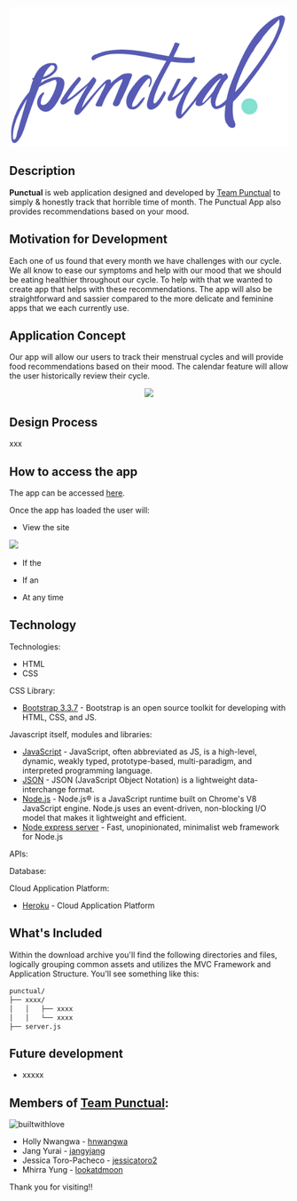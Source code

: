 <div align="center">
	<img src="client/public/logo.png "><br>
</div>

## Description

**Punctual** is web application designed and developed by [Team Punctual](https://github.com/punctual-dot) to simply & honestly track that horrible time of month. The Punctual App also provides recommendations based on your mood.

## Motivation for Development

Each one of us found that every month we have challenges with our cycle. We all know to ease our symptoms and help with our mood that we should be eating healthier throughout our cycle. To help with that we wanted to create app that helps with these recommendations. The app will also be straightforward and sassier compared to the more delicate and feminine apps that we each currently use.

## Application Concept

Our app will allow our users to track their menstrual cycles and will provide food recommendations based on their mood. The calendar feature will allow the user historically review their cycle.

<div align="center">
	<img src="xxxx"><br>
</div>

## Design Process

xxx

## How to access the app

The app can be accessed [here](https://powerful-shore-33739.herokuapp.com/).

Once the app has loaded the user will:

* View the site

<div align="left">
	<img src="xxx">
</div>

* If the

* If an

* At any time

## Technology

Technologies:

* HTML
* CSS

CSS Library:

* [Bootstrap 3.3.7](https://getbootstrap.com/docs/3.3/) - Bootstrap is an open source toolkit for developing with HTML, CSS, and JS.

Javascript itself, modules and libraries:

* [JavaScript](https://www.w3schools.com/js/) - JavaScript, often abbreviated as JS, is a high-level, dynamic, weakly typed, prototype-based, multi-paradigm, and interpreted programming language.
* [JSON](https://www.json.org/) - JSON (JavaScript Object Notation) is a lightweight data-interchange format.
* [Node.js](https://nodejs.org/en/) - Node.js® is a JavaScript runtime built on Chrome's V8 JavaScript engine. Node.js uses an event-driven, non-blocking I/O model that makes it lightweight and efficient.
* [Node express server](http://expressjs.com) - Fast, unopinionated, minimalist web framework for Node.js

APIs:

Database:

Cloud Application Platform:

* [Heroku](https://www.heroku.com/) - Cloud Application Platform

## What's Included

Within the download archive you'll find the following directories and files, logically grouping common assets and utilizes the MVC Framework and Application Structure. You'll see something like this:

```
punctual/
├── xxxx/
│   │   ├── xxxx
│   │   └── xxxx
├── server.js
```

## Future development

* xxxxx

## Members of [Team Punctual](https://github.com/punctual-dot):

![builtwithlove](http://forthebadge.com/images/badges/built-with-love.svg)

* Holly Nwangwa - [hnwangwa](https://github.com/hnwangwa)
* Jang Yurai - [jangyjang](https://github.com/jangyjang)
* Jessica Toro-Pacheco - [jessicatoro2](https://github.com/jessicatoro2)
* Mhirra Yung - [lookatdmoon](https://github.com/lookatdmoon)

Thank you for visiting!!

